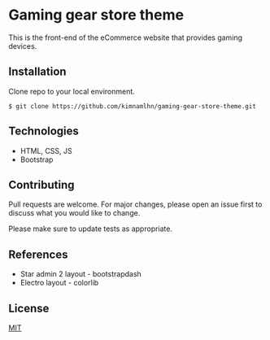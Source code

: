 # Gaming gear store theme

This is the front-end of the eCommerce website that provides gaming devices.

## Installation

Clone repo to your local environment.

```
$ git clone https://github.com/kimnamlhn/gaming-gear-store-theme.git
```

## Technologies

- HTML, CSS, JS
- Bootstrap

## Contributing
Pull requests are welcome. For major changes, please open an issue first to discuss what you would like to change.

Please make sure to update tests as appropriate.

## References
- Star admin 2 layout - bootstrapdash
- Electro layout - colorlib

## License
[MIT](https://choosealicense.com/licenses/mit/)